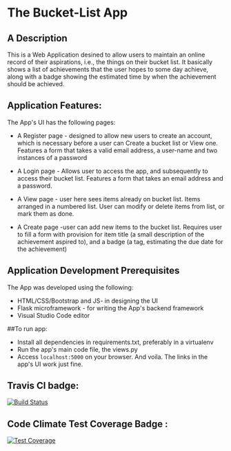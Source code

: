 # The Bucket-List App 

## A Description

This is a Web Application desined to allow users to maintain an online record of their
aspirations, i.e., the things on their bucket list. It basically shows a list of achievements that the user hopes to some day achieve, along with a badge showing the estimated time by when the achievement should be achieved.

## Application Features:
The App's UI has the following pages:

 * A Register page - designed to allow new users to create an account, which is necessary 
 	before a user can Create a bucket list or View one. Features a form that takes  a valid email address, a user-name and two instances of a password
    
 * A Login page - Allows user to access the app, and subsequently to access their bucket list. Features a form that takes an email address and a password.
 
 * A View page - user here sees items already on bucket list. Items arranged in a numbered list. User can modify or delete items from list, or mark them as done.
 
 * A Create page -user can add new items to the bucket list. Requires user to fill a form with provision for item title (a small description of the achievement aspired to), and a badge (a tag, estimating the due date for the achievement)
 

## Application Development Prerequisites
The App was developed using the following:

 *  HTML/CSS/Bootstrap and JS- in designing the UI
 *  Flask microframework - for writing the App's backend framework
 *  Visual Studio Code editor

 ##To run app:
 * Install all dependencies in requirements.txt, preferably in a virtualenv
 * Run the app's main code file, the views.py
 * Access `localhost:5000` on your browser. And voila. The links in the app's UI work just fine.

 ## Travis CI badge:
 [![Build Status](https://travis-ci.org/dbdennot8/bucket-list-app-XX.svg?branch=master)](https://travis-ci.org/dbdennot8/bucket-list-app-XX)

 ## Code Climate Test Coverage Badge : 
 [![Test Coverage](https://codeclimate.com/github/codeclimate/codeclimate/badges/coverage.svg)](https://codeclimate.com/github/codeclimate/codeclimate/coverage)